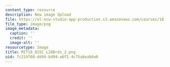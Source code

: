 ```yaml
---
content_type: resource
description: New image Upload
file: https://ol-ocw-studio-app-production.s3.amazonaws.com/courses/18-02sc-multivariable-calculus-fall-2010/7c219768dd94b494a6f24c75a6eab6e0_MIT18_02SC_L28Brds_2.png
file_type: image/png
image_metadata:
  caption: ''
  credit: ''
  image-alt: ''
resourcetype: Image
title: MIT18_02SC_L28Brds_2.png
uid: 7c219768-dd94-b494-a6f2-4c75a6eab6e0
---
```

